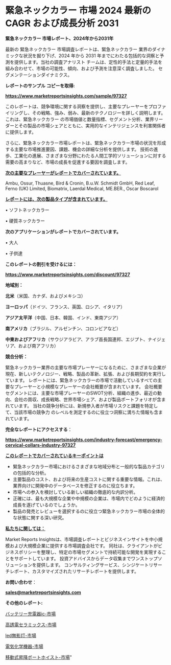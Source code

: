 # 緊急ネックカラー 市場 2024 最新の CAGR および成長分析 2031

<strong>緊急ネックカラー 市場レポート、2024年から2031年</strong>

最新の 緊急ネックカラー 市場調査レポートは、緊急ネックカラー 業界のダイナミックな状況を掘り下げ、2024 年から 2031 年までにわたる包括的な洞察と予測を提供します。当社の調査アナリスト チームは、定性的手法と定量的手法を組み合わせて、市場の可能性、傾向、および予測を注意深く調査しました。 セグメンテーションダイナミクス。



<strong>レポートのサンプル コピーを取得:</strong> <a href=https://www.marketreportsinsights.com/sample/97327>

<strong><u>https://www.marketreportsinsights.com/sample/97327</u></strong></a>

このレポートは、競争環境に関する洞察を提供し、主要なプレーヤーをプロファイリングし、その戦略、強み、弱み、最新のテクノロジーを詳しく説明します。 これは、緊急ネックカラー の市場価値と数量指標、セグメント分析、業界リーダーとその製品の市場シェアとともに、実用的なインテリジェンスを利害関係者に提供します。

さらに、緊急ネックカラー市場レポートは、緊急ネックカラー市場の状況を形成する主要な市場推進要因、課題、機会の詳細な分析を提供します。 技術の進歩、工業化の進展、さまざまな分野にわたる人間工学的ソリューションに対する需要の高まりなど、市場の成長を促進する要因を調査します。



<strong><u>次の主要なプレーヤーがレポートでカバーされています。</u></strong>

Ambu, Ossur, Thuasne, Bird & Cronin, B.u.W. Schmidt GmbH, Red Leaf, Ferno (UK) Limited, Biomatrix, Laerdal Medical, ME.BER., Oscar Boscarol



<strong><u><b>レポートには、次の製品タイプが含まれています。</b></u></strong>

• ソフトネックカラー

• 硬質ネックカラー



<strong><b>次のアプリケーションがレポートでカバーされています。</b></strong>

• 大人

• 子供達



<strong><b>このレポートの割引を受けるには：</b></strong><a href=https://www.marketreportsinsights.com/discount/97327>

<strong><u>https://www.marketreportsinsights.com/discount/97327</u></strong></a>



<strong>地域別：</strong>



<strong>北米</strong>（米国、カナダ、およびメキシコ）



<strong>ヨーロッパ</strong>（ドイツ、フランス、英国、ロシア、イタリア）



<strong>アジア太平洋</strong>（中国、日本、韓国、インド、東南アジア）



<strong>南アメリカ</strong>（ブラジル、アルゼンチン、コロンビアなど）



<strong>中東およびアフリカ</strong>（サウジアラビア、アラブ首長国連邦、エジプト、ナイジェリア、および南アフリカ）



<strong>競合分析：</strong>

緊急ネックカラー業界の主要な市場プレーヤーになるために、さまざまな企業が現在、新しいテクノロジー、戦略、製品の革新、拡張、および長期契約を実行しています。 レポートには、緊急ネックカラーの市場で活動しているすべての主要なプレーヤーと小規模なプレーヤーの会社概要が含まれています。 会社概要セグメントには、主要な市場プレーヤーのSWOT分析、組織の進歩、最近の動向、会社の買収、成長戦略、世界市場シェア、および製品ポートフォリオが含まれています。 当社の競争分析には、新規参入者が市場リスクと課題を特定して、当該市場の競争力 のレベルを測定するのに役立つ洞察に満ちた情報も含まれています。



<strong>完全なレポートにアクセスする</strong>：

<a href=https://www.marketreportsinsights.com/industry-forecast/emergency-cervical-collars-industry-97327>

<strong><u>https://www.marketreportsinsights.com/industry-forecast/emergency-cervical-collars-industry-97327</u></strong></a>



<strong><u><b>このレポートでカバーされているキーポイントは</b></u></strong>
<ul>
  <li>緊急ネックカラー市場におけるさまざまな地域分布と一般的な製品カテゴリの包括的な分析。</li>
  <li>主要製品のコスト、および将来の生産コストに関する重要な情報。これは、業界向けに開発中のデータベースを修正するのに役立ちます。</li>
  <li>市場への参入を検討している新しい組織の徹底的な内訳分析。</li>
  <li>正確には、最も大規模な企業や中規模の企業は、市場内でどのように経済的成長を遂げているのでしょうか。</li>
  <li>製品の発売とレビューを選択するのに役立つ緊急ネックカラー市場の全体的な状態に関する深い研究。</li>
</ul>


<strong><u><b>私たちに関しては：</b></u></strong>

Market Reports Insightsは、市場調査レポートとビジネスインサイトを中小規模および大規模企業に提供する市場調査会社です。 同社は、クライアントがビジネスポリシーを整理し、特定の市場セグメントで持続可能な開発を実現することをサポートしています。 投資アドバイスからデータ収集までワンストップソリューションを提供します。 コンサルティングサービス、シンジケートリサーチレポート、カスタマイズされたリサーチレポートを提供します。



<strong><b>お問い合わせ</b></strong>：

<a href=mailto:sales@marketreportsinsights.com>

<strong><u>sales@marketreportsinsights.com</u></strong></a>



<strong>その他のレポート:</strong>

<a href=https://www.linkedin.com/pulse/バッテリー充電器ic-市場-2023-総利益と主要ベンダー-2030-nl34f/>バッテリー充電器ic-市場</a>

<a href=https://www.linkedin.com/pulse/高誘電セラミックス-市場-2023-最新の-cagr-および成長分析-2030-ox5hf/>高誘電セラミックス-市場</a>

<a href=https://www.linkedin.com/pulse/led無影灯-市場-2023-swot-分析と成長率-2030-market-maverick-diaries-24-analysi-swtmf/>led無影灯-市場</a>

<a href=https://www.linkedin.com/pulse/電気化学機器-市場-2023-競争分析と事業成長-2030-pr-news-hub-m55wf/>電気化学機器-市場</a>

<a href=https://www.linkedin.com/pulse/移動式昇降ボートホイスト-市場-2023-推進要因と成長機会-2030-7cbaf/>移動式昇降ボートホイスト-市場</a>"
